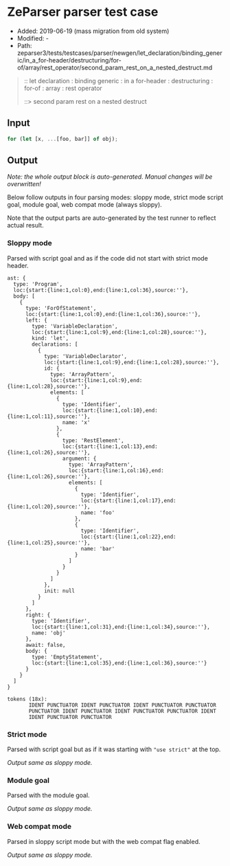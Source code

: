 # ZeParser parser test case

- Added: 2019-06-19 (mass migration from old system)
- Modified: -
- Path: zeparser3/tests/testcases/parser/newgen/let_declaration/binding_generic/in_a_for-header/destructuring/for-of/array/rest_operator/second_param_rest_on_a_nested_destruct.md

> :: let declaration : binding generic : in a for-header : destructuring : for-of : array : rest operator
>
> ::> second param rest on a nested destruct

## Input

`````js
for (let [x, ...[foo, bar]] of obj);
`````

## Output

_Note: the whole output block is auto-generated. Manual changes will be overwritten!_

Below follow outputs in four parsing modes: sloppy mode, strict mode script goal, module goal, web compat mode (always sloppy).

Note that the output parts are auto-generated by the test runner to reflect actual result.

### Sloppy mode

Parsed with script goal and as if the code did not start with strict mode header.

`````
ast: {
  type: 'Program',
  loc:{start:{line:1,col:0},end:{line:1,col:36},source:''},
  body: [
    {
      type: 'ForOfStatement',
      loc:{start:{line:1,col:0},end:{line:1,col:36},source:''},
      left: {
        type: 'VariableDeclaration',
        loc:{start:{line:1,col:9},end:{line:1,col:28},source:''},
        kind: 'let',
        declarations: [
          {
            type: 'VariableDeclarator',
            loc:{start:{line:1,col:9},end:{line:1,col:28},source:''},
            id: {
              type: 'ArrayPattern',
              loc:{start:{line:1,col:9},end:{line:1,col:28},source:''},
              elements: [
                {
                  type: 'Identifier',
                  loc:{start:{line:1,col:10},end:{line:1,col:11},source:''},
                  name: 'x'
                },
                {
                  type: 'RestElement',
                  loc:{start:{line:1,col:13},end:{line:1,col:26},source:''},
                  argument: {
                    type: 'ArrayPattern',
                    loc:{start:{line:1,col:16},end:{line:1,col:26},source:''},
                    elements: [
                      {
                        type: 'Identifier',
                        loc:{start:{line:1,col:17},end:{line:1,col:20},source:''},
                        name: 'foo'
                      },
                      {
                        type: 'Identifier',
                        loc:{start:{line:1,col:22},end:{line:1,col:25},source:''},
                        name: 'bar'
                      }
                    ]
                  }
                }
              ]
            },
            init: null
          }
        ]
      },
      right: {
        type: 'Identifier',
        loc:{start:{line:1,col:31},end:{line:1,col:34},source:''},
        name: 'obj'
      },
      await: false,
      body: {
        type: 'EmptyStatement',
        loc:{start:{line:1,col:35},end:{line:1,col:36},source:''}
      }
    }
  ]
}

tokens (18x):
       IDENT PUNCTUATOR IDENT PUNCTUATOR IDENT PUNCTUATOR PUNCTUATOR
       PUNCTUATOR IDENT PUNCTUATOR IDENT PUNCTUATOR PUNCTUATOR IDENT
       IDENT PUNCTUATOR PUNCTUATOR
`````

### Strict mode

Parsed with script goal but as if it was starting with `"use strict"` at the top.

_Output same as sloppy mode._

### Module goal

Parsed with the module goal.

_Output same as sloppy mode._

### Web compat mode

Parsed in sloppy script mode but with the web compat flag enabled.

_Output same as sloppy mode._
